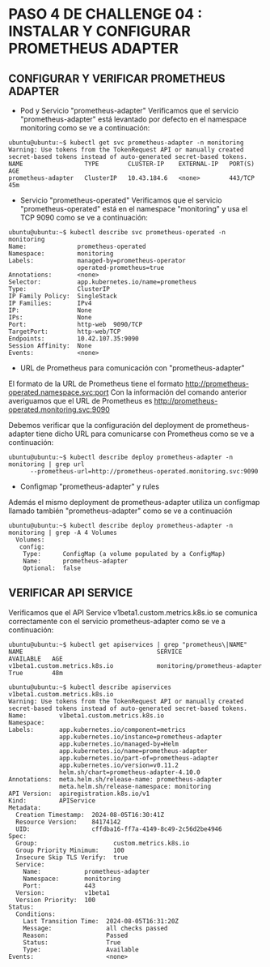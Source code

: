 # PASO 4 DE CHALLENGE 04 : INSTALAR Y CONFIGURAR PROMETHEUS ADAPTER

## CONFIGURAR Y VERIFICAR PROMETHEUS ADAPTER

- Pod y Servicio "prometheus-adapter"
Verificamos que el servicio "prometheus-adapter" está levantado por defecto en el namespace monitoring como se ve a continuación:

```
ubuntu@ubuntu:~$ kubectl get svc prometheus-adapter -n monitoring
Warning: Use tokens from the TokenRequest API or manually created secret-based tokens instead of auto-generated secret-based tokens.
NAME                 TYPE        CLUSTER-IP    EXTERNAL-IP   PORT(S)   AGE
prometheus-adapter   ClusterIP   10.43.184.6   <none>        443/TCP   45m
```

- Servicio "prometheus-operated"
Verificamos que el servicio "prometheus-operated" está en el namespace "monitoring" y usa el TCP 9090 como se ve a continuación:

```
ubuntu@ubuntu:~$ kubectl describe svc prometheus-operated -n monitoring
Name:              prometheus-operated
Namespace:         monitoring
Labels:            managed-by=prometheus-operator
                   operated-prometheus=true
Annotations:       <none>
Selector:          app.kubernetes.io/name=prometheus
Type:              ClusterIP
IP Family Policy:  SingleStack
IP Families:       IPv4
IP:                None
IPs:               None
Port:              http-web  9090/TCP
TargetPort:        http-web/TCP
Endpoints:         10.42.107.35:9090
Session Affinity:  None
Events:            <none>
```

- URL de Prometheus para comunicación con "prometheus-adapter"

El formato de la URL de Prometheus tiene el formato http://prometheus-operated.namespace.svc:port  Con la información del comando anterior averiguamos que el URL de Prometheus es http://prometheus-operated.monitoring.svc:9090

Debemos verificar que la configuración del deployment de prometheus-adapter tiene dicho URL para comunicarse con Prometheus como se ve a continuación:

```
ubuntu@ubuntu:~$ kubectl describe deploy prometheus-adapter -n monitoring | grep url
      --prometheus-url=http://prometheus-operated.monitoring.svc:9090
```

- Configmap "prometheus-adapter" y rules

Además el mismo deployment de prometheus-adapter utiliza un configmap llamado también "prometheus-adapter" como se ve a continuación
```
ubuntu@ubuntu:~$ kubectl describe deploy prometheus-adapter -n monitoring | grep -A 4 Volumes
  Volumes:
   config:
    Type:      ConfigMap (a volume populated by a ConfigMap)
    Name:      prometheus-adapter
    Optional:  false
```



## VERIFICAR API SERVICE

Verificamos que el API Service v1beta1.custom.metrics.k8s.io se comunica correctamente con el servicio prometheus-adapter como se ve a continuación:
```
ubuntu@ubuntu:~$ kubectl get apiservices | grep "prometheus\|NAME"
NAME                                     SERVICE                         AVAILABLE   AGE
v1beta1.custom.metrics.k8s.io            monitoring/prometheus-adapter   True        48m

ubuntu@ubuntu:~$ kubectl describe apiservices v1beta1.custom.metrics.k8s.io
Warning: Use tokens from the TokenRequest API or manually created secret-based tokens instead of auto-generated secret-based tokens.
Name:         v1beta1.custom.metrics.k8s.io
Namespace:
Labels:       app.kubernetes.io/component=metrics
              app.kubernetes.io/instance=prometheus-adapter
              app.kubernetes.io/managed-by=Helm
              app.kubernetes.io/name=prometheus-adapter
              app.kubernetes.io/part-of=prometheus-adapter
              app.kubernetes.io/version=v0.11.2
              helm.sh/chart=prometheus-adapter-4.10.0
Annotations:  meta.helm.sh/release-name: prometheus-adapter
              meta.helm.sh/release-namespace: monitoring
API Version:  apiregistration.k8s.io/v1
Kind:         APIService
Metadata:
  Creation Timestamp:  2024-08-05T16:30:41Z
  Resource Version:    84174142
  UID:                 cffdba16-ff7a-4149-8c49-2c56d2be4946
Spec:
  Group:                     custom.metrics.k8s.io
  Group Priority Minimum:    100
  Insecure Skip TLS Verify:  true
  Service:
    Name:            prometheus-adapter
    Namespace:       monitoring
    Port:            443
  Version:           v1beta1
  Version Priority:  100
Status:
  Conditions:
    Last Transition Time:  2024-08-05T16:31:20Z
    Message:               all checks passed
    Reason:                Passed
    Status:                True
    Type:                  Available
Events:                    <none>

```
